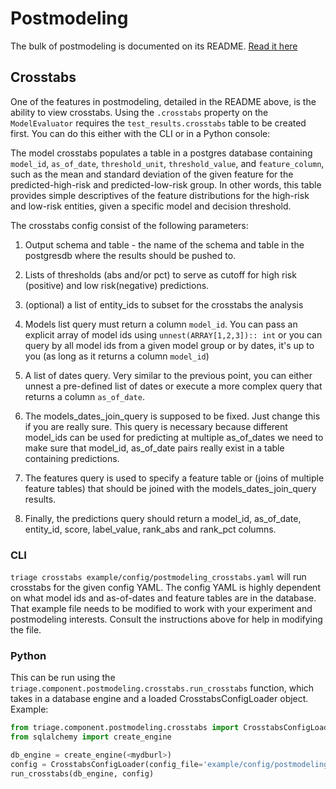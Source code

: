 # Postmodeling

The bulk of postmodeling is documented on its README. [Read it here](https://github.com/dssg/triage/tree/master/src/triage/component/postmodeling/contrast)

## Crosstabs

One of the features in postmodeling, detailed in the README above, is the ability to view crosstabs. Using the `.crosstabs` property on the `ModelEvaluator` requires the `test_results.crosstabs` table to be created first.  You can do this either with the CLI or in a Python console:

The model crosstabs populates a table in a postgres database containing `model_id`, `as_of_date`, `threshold_unit`, `threshold_value`, and `feature_column`, such as the mean and standard deviation
of the given feature for the predicted-high-risk and predicted-low-risk group. In other words, this table provides simple
descriptives of the feature distributions for the high-risk and low-risk entities, given a specific model and decision
threshold.

The crosstabs config consist of the following parameters:

1. Output schema and table - the name of the schema and table in the postgresdb where the results should be pushed to.

2. Lists of thresholds (abs and/or pct) to serve as cutoff for high risk (positive) and low risk(negative) predictions.

3. (optional) a list of entity_ids to subset for the crosstabs the analysis

4. Models list query must return a column `model_id`. You can pass an explicit array of model ids
using `unnest(ARRAY[1,2,3]):: int` or you can query by all model ids from a given model group or by dates,
it's up to you (as long as it returns a column `model_id`)

5. A list of dates query. Very similar to the previous point, you can either unnest a pre-defined list of dates
or execute a more complex query that returns a column `as_of_date`.

6. The models_dates_join_query is supposed to be fixed. Just change this if you are really sure. 
This query is necessary because different model_ids can be used for predicting at multiple as_of_dates we need to make sure
that model_id, as_of_date pairs really exist in a table containing predictions. 

7. The features query is used to specify a feature table or (joins of multiple feature tables)
that should be joined with the models_dates_join_query results.

8. Finally, the predictions query should return a model_id, as_of_date, entity_id, score, label_value, rank_abs and rank_pct columns.


### CLI

`triage crosstabs example/config/postmodeling_crosstabs.yaml` will run crosstabs for the given config YAML. The config YAML is highly dependent on what model ids and as-of-dates and feature tables are in the database. That example file needs to be modified to work with your experiment and postmodeling interests. Consult the instructions above for help in modifying the file.

### Python

This can be run using the `triage.component.postmodeling.crosstabs.run_crosstabs` function, which takes in a database engine and a loaded CrosstabsConfigLoader object. Example:

```python
from triage.component.postmodeling.crosstabs import CrosstabsConfigLoader, run_crosstabs
from sqlalchemy import create_engine

db_engine = create_engine(<mydburl>)
config = CrosstabsConfigLoader(config_file='example/config/postmodeling_crosstabs.yaml')
run_crosstabs(db_engine, config)
```

